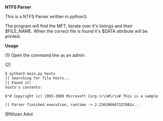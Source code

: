**NTFS Parser**

This is a NTFS Parser written in python3.

The program will find the MFT, iterate over it's listings and their $FILE_NAME. When the correct file is found it's $DATA attribute will be printed.

**Usage**

(1) Open the command line as an admin

(2) 
```diff
$ python3 main.py hosts
[] Searching for file hosts...
[] Found it!
hosts's contents:

b"# Copyright (c) 1993-2009 Microsoft Corp.\r\n#\r\n# This is a sample HOSTS file ..."

[] Parser finished execution, runtime -> 2.236306667327881s...
```

@Nitzan Adut
